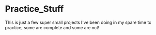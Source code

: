 # Practice_Stuff
This is just a few super small projects I've been doing in my spare time to practice, some are complete and some are not!
